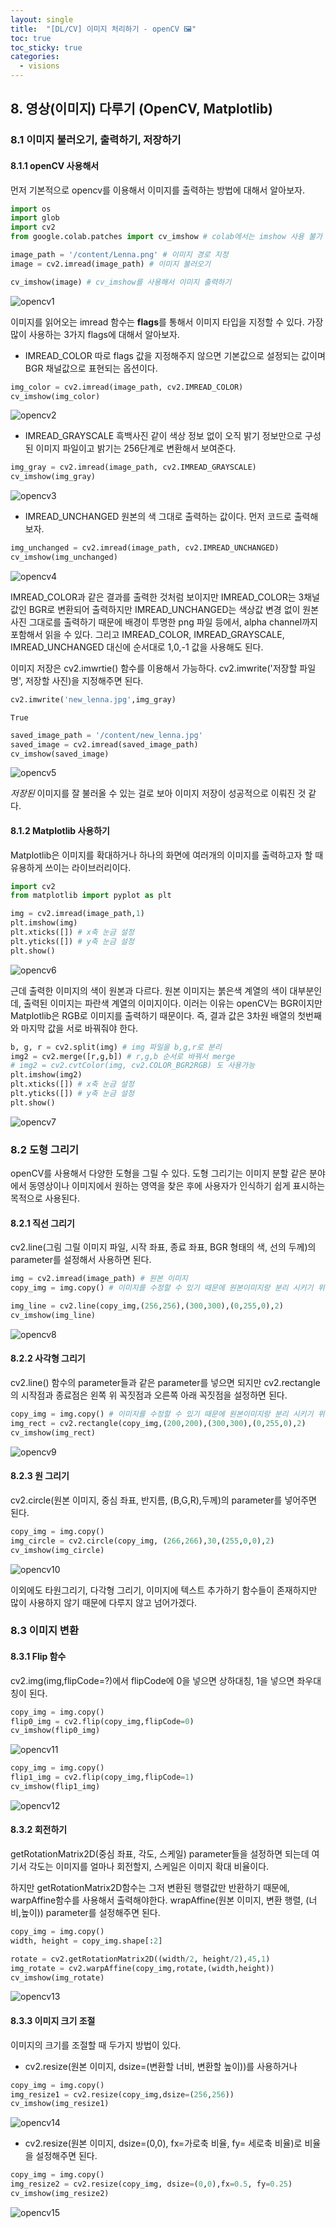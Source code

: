 ```yaml
---
layout: single
title:  "[DL/CV] 이미지 처리하기 - openCV 🖼️"
toc: true
toc_sticky: true
categories:
  - visions
---
```


## 8. 영상(이미지) 다루기 (OpenCV, Matplotlib)

### 8.1 이미지 불러오기, 출력하기, 저장하기
#### 8.1.1 openCV 사용해서
먼저 기본적으로 opencv를 이용해서 이미지를 출력하는 방법에 대해서 알아보자.


```python
import os
import glob
import cv2
from google.colab.patches import cv_imshow # colab에서는 imshow 사용 불가
```


```python
image_path = '/content/Lenna.png' # 이미지 경로 지정
image = cv2.imread(image_path) # 이미지 불러오기
```


```python
cv_imshow(image) # cv_imshow를 사용해서 이미지 출력하기
```




    
![opencv1](https://user-images.githubusercontent.com/77332628/204678180-290321f9-e5cb-4ff8-9ef0-093165549ba6.png)



이미지를 읽어오는 imread 함수는 **flags**를 통해서 이미지 타입을 지정할 수 있다. 가장 많이 사용하는 3가지 flags에 대해서 알아보자.

* IMREAD_COLOR
따로 flags 값을 지정해주지 않으면 기본값으로 설정되는 값이며 BGR 채널값으로 표현되는 옵션이다.




```python
img_color = cv2.imread(image_path, cv2.IMREAD_COLOR)
cv_imshow(img_color)
```




    
![opencv2](https://user-images.githubusercontent.com/77332628/204678190-8f8e8ae9-4a65-49df-a6a8-75782af46c10.png)
    



* IMREAD_GRAYSCALE
흑백사진 같이 색상 정보 없이 오직 밝기 정보만으로 구성된 이미지 파일이고 밝기는 256단계로 변환해서 보여준다.


```python
img_gray = cv2.imread(image_path, cv2.IMREAD_GRAYSCALE)
cv_imshow(img_gray)
```




    
![opencv3](https://user-images.githubusercontent.com/77332628/204678192-08ac2a65-ed00-47fa-8eee-39df126c2172.png)
    



* IMREAD_UNCHANGED
원본의 색 그대로 출력하는 값이다. 먼저 코드로 출력해보자.


```python
img_unchanged = cv2.imread(image_path, cv2.IMREAD_UNCHANGED)
cv_imshow(img_unchanged)
```




    
![opencv4](https://user-images.githubusercontent.com/77332628/204678195-5fe8b7fb-8740-429b-aa6e-5d49305165c5.png)
    



IMREAD_COLOR과 같은 결과를 출력한 것처럼 보이지만 IMREAD_COLOR는 3채널값인 BGR로 변환되어 출력하지만 IMREAD_UNCHANGED는 색상값 변경 없이 원본사진 그대로를 출력하기 때문에 배경이 투명한 png 파일 등에서, alpha channel까지 포함해서 읽을 수 있다. 그리고 IMREAD_COLOR, IMREAD_GRAYSCALE, IMREAD_UNCHANGED 대신에 순서대로 1,0,-1 값을 사용해도 된다.

이미지 저장은 cv2.imwrtie() 함수를 이용해서 가능하다. cv2.imwrite('저장할 파일명', 저장할 사진)을 지정해주면 된다.



```python
cv2.imwrite('new_lenna.jpg',img_gray) 
```




    True




```python
saved_image_path = '/content/new_lenna.jpg'
saved_image = cv2.imread(saved_image_path)
cv_imshow(saved_image)
```




    
![opencv5](https://user-images.githubusercontent.com/77332628/204678199-353441da-b1b0-414b-b6ff-81dcba41d5f2.png)
    



*저장된* 이미지를 잘 불러올 수 있는 걸로 보아 이미지 저장이 성공적으로 이뤄진 것 같다.

#### 8.1.2 Matplotlib 사용하기
Matplotlib은 이미지를 확대하거나 하나의 화면에 여러개의 이미지를 출력하고자 할 때 유용하게 쓰이는 라이브러리이다.


```python
import cv2
from matplotlib import pyplot as plt

img = cv2.imread(image_path,1)
plt.imshow(img)
plt.xticks([]) # x축 눈금 설정
plt.yticks([]) # y축 눈금 설정
plt.show()
```




    
![opencv6](https://user-images.githubusercontent.com/77332628/204678201-e0b77108-9725-4401-b699-81fd80291b08.png)
    



근데 출력한 이미지의 색이 원본과 다르다. 원본 이미지는 붉은색 계열의 색이 대부분인데, 출력된 이미지는 파란색 계열의 이미지이다. 이러는 이유는 openCV는 BGR이지만 Matplotlib은 RGB로 이미지를 출력하기 때문이다. 즉, 결과 값은 3차원 배열의 첫번째와 마지막 값을 서로 바꿔줘야 한다.


```python
b, g, r = cv2.split(img) # img 파일을 b,g,r로 분리
img2 = cv2.merge([r,g,b]) # r,g,b 순서로 바꿔서 merge
# img2 = cv2.cvtColor(img, cv2.COLOR_BGR2RGB) 도 사용가능
plt.imshow(img2)
plt.xticks([]) # x축 눈금 설정
plt.yticks([]) # y축 눈금 설정
plt.show()
```




    
![opencv7](https://user-images.githubusercontent.com/77332628/204678203-d4de4ee6-8f48-45c6-844d-f28f1fa4a43e.png)
    



### 8.2 도형 그리기
openCV를 사용해서 다양한 도형을 그릴 수 있다. 도형 그리기는 이미지 분할 같은 분야에서 동영상이나 이미지에서 원하는 영역을 찾은 후에 사용자가 인식하기 쉽게 표시하는 목적으로 사용된다.

#### 8.2.1 직선 그리기
cv2.line(그림 그릴 이미지 파일, 시작 좌표, 종료 좌표, BGR 형태의 색, 선의 두께)의 parameter를 설정해서 사용하면 된다.


```python
img = cv2.imread(image_path) # 원본 이미지
copy_img = img.copy() # 이미지를 수정할 수 있기 때문에 원본이미지랑 분리 시키기 위해 copy

img_line = cv2.line(copy_img,(256,256),(300,300),(0,255,0),2)
cv_imshow(img_line)
```




    
![opencv8](https://user-images.githubusercontent.com/77332628/204678205-16e63c3d-43a3-4bbb-bbaf-25d440758f52.png)
    



#### 8.2.2 사각형 그리기 
cv2.line() 함수의 parameter들과 같은 parameter를 넣으면 되지만 cv2.rectangle의 시작점과 종료점은 왼쪽 위 꼭짓점과 오른쪽 아래 꼭짓점을 설정하면 된다.


```python
copy_img = img.copy() # 이미지를 수정할 수 있기 때문에 원본이미지랑 분리 시키기 위해 copy
img_rect = cv2.rectangle(copy_img,(200,200),(300,300),(0,255,0),2)
cv_imshow(img_rect)
```




    
![opencv9](https://user-images.githubusercontent.com/77332628/204678210-52f9c561-32f2-4696-b230-351f747653ed.png)
    



#### 8.2.3 원 그리기
cv2.circle(원본 이미지, 중심 좌표, 반지름, (B,G,R),두께)의 parameter를 넣어주면 된다. 


```python
copy_img = img.copy()
img_circle = cv2.circle(copy_img, (266,266),30,(255,0,0),2)
cv_imshow(img_circle)
```




    
![opencv10](https://user-images.githubusercontent.com/77332628/204678212-5a3ba176-ada9-41c2-8ed7-45dc34cd28a4.png)
    



이외에도 타원그리기, 다각형 그리기, 이미지에 텍스트 추가하기 함수들이 존재하지만 많이 사용하지 않기 때문에 다루지 않고 넘어가겠다.

### 8.3 이미지 변환

#### 8.3.1 Flip 함수
cv2.img(img,flipCode=?)에서 flipCode에 0을 넣으면 상하대칭, 1을 넣으면 좌우대칭이 된다.


```python
copy_img = img.copy()
flip0_img = cv2.flip(copy_img,flipCode=0)
cv_imshow(flip0_img)
```




    
![opencv11](https://user-images.githubusercontent.com/77332628/204678213-b73f6ea6-160b-4792-ae02-e25614ab755e.png)
    




```python
copy_img = img.copy()
flip1_img = cv2.flip(copy_img,flipCode=1)
cv_imshow(flip1_img)
```




    
![opencv12](https://user-images.githubusercontent.com/77332628/204678214-64dcfed2-63ac-4b74-84d1-cb7c27c7c0c1.png)
    



#### 8.3.2 회전하기
getRotationMatrix2D(중심 좌표, 각도, 스케일) parameter들을 설정하면 되는데 여기서 각도는 이미지를 얼마나 회전할지, 스케일은 이미지 확대 비율이다. 

하지만 getRotationMatrix2D함수는 그저 변환된 행렬값만 반환하기 때문에, warpAffine함수를 사용해서 출력해야한다. wrapAffine(원본 이미지, 변환 행렬, (너비,높이)) parameter를 설정해주면 된다.



```python
copy_img = img.copy()
width, height = copy_img.shape[:2]

rotate = cv2.getRotationMatrix2D((width/2, height/2),45,1)
img_rotate = cv2.warpAffine(copy_img,rotate,(width,height))
cv_imshow(img_rotate)
```




    
![opencv13](https://user-images.githubusercontent.com/77332628/204678216-04619af2-dcc0-4b65-b653-c173eab48322.png)
    



#### 8.3.3 이미지 크기 조절
이미지의 크기를 조절할 때 두가지 방법이 있다.

* cv2.resize(원본 이미지, dsize=(변환할 너비, 변환할 높이))를 사용하거나


```python
copy_img = img.copy()
img_resize1 = cv2.resize(copy_img,dsize=(256,256))
cv_imshow(img_resize1)
```




    
![opencv14](https://user-images.githubusercontent.com/77332628/204678218-7b645a4d-544c-433e-8e4f-240f1c2e8258.png)
    



* cv2.resize(원본 이미지, dsize=(0,0), fx=가로축 비율, fy= 세로축 비율)로 비율을 설정해주면 된다.


```python
copy_img = img.copy()
img_resize2 = cv2.resize(copy_img, dsize=(0,0),fx=0.5, fy=0.25)
cv_imshow(img_resize2)
```




    
![opencv15](https://user-images.githubusercontent.com/77332628/204678219-5c0abc9d-5b2a-44a2-a726-1ee207778727.png)

    


